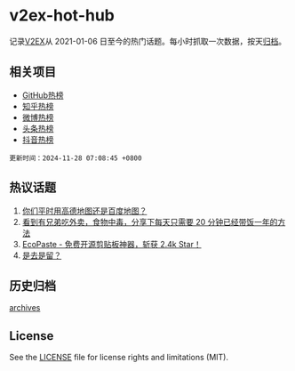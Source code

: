 # v2ex-hot-hub

 记录[V2EX](https://www.v2ex.com/)从 2021-01-06 日至今的热门话题。每小时抓取一次数据，按天[归档](archives)。
 
 ## 相关项目

- [GitHub热榜](https://github.com/snaildev/github-hot-hub)
- [知乎热榜](https://github.com/snaildev/zhihu-hot-hub)
- [微博热榜](https://github.com/snaildev/weibo-hot-hub)
- [头条热榜](https://github.com/snaildev/toutiao-hot-hub)
- [抖音热榜](https://github.com/snaildev/douyin-hot-hub)


 `更新时间：2024-11-28 07:08:45 +0800`

## 热议话题

1. [你们平时用高德地图还是百度地图？](https://www.v2ex.com/t/1092962)
1. [看到有兄弟吃外卖，食物中毒，分享下每天只需要 20 分钟已经带饭一年的方法](https://www.v2ex.com/t/1093010)
1. [EcoPaste - 免费开源剪贴板神器，斩获 2.4k Star！](https://www.v2ex.com/t/1092988)
1. [是去是留？](https://www.v2ex.com/t/1092944)

## 历史归档

[archives](archives)

## License

See the [LICENSE](LICENSE) file for license rights and limitations (MIT).
